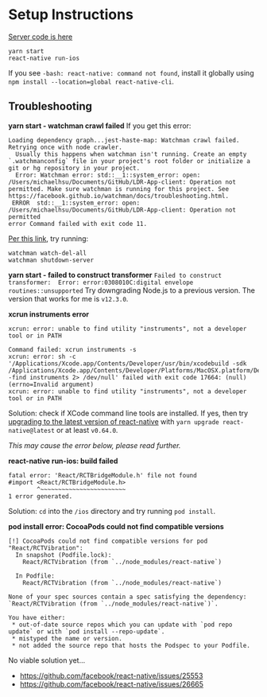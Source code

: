 # Setup Instructions
[Server code is here](https://github.com/hsunami10/LDR-App-server)

```shell
yarn start
react-native run-ios
```
If you see `-bash: react-native: command not found`, install it globally using `npm install --location=global react-native-cli`.

## Troubleshooting
**yarn start - watchman crawl failed**
If you get this error:
```shell
Loading dependency graph...jest-haste-map: Watchman crawl failed. Retrying once with node crawler.
  Usually this happens when watchman isn't running. Create an empty `.watchmanconfig` file in your project's root folder or initialize a git or hg repository in your project.
  Error: Watchman error: std::__1::system_error: open: /Users/michaelhsu/Documents/GitHub/LDR-App-client: Operation not permitted. Make sure watchman is running for this project. See https://facebook.github.io/watchman/docs/troubleshooting.html.
 ERROR  std::__1::system_error: open: /Users/michaelhsu/Documents/GitHub/LDR-App-client: Operation not permitted
error Command failed with exit code 11.
```
[Per this link](https://github.com/facebook/watchman/issues/977#issuecomment-1189903929), try running:
```shell
watchman watch-del-all
watchman shutdown-server
```

**yarn start - failed to construct transformer**
`Failed to construct transformer:  Error: error:0308010C:digital envelope routines::unsupported`
Try downgrading Node.js to a previous version. The version that works for me is `v12.3.0`.

**xcrun instruments error**
```shell
xcrun: error: unable to find utility "instruments", not a developer tool or in PATH

Command failed: xcrun instruments -s
xcrun: error: sh -c '/Applications/Xcode.app/Contents/Developer/usr/bin/xcodebuild -sdk /Applications/Xcode.app/Contents/Developer/Platforms/MacOSX.platform/Developer/SDKs/MacOSX.sdk -find instruments 2> /dev/null' failed with exit code 17664: (null) (errno=Invalid argument)
xcrun: error: unable to find utility "instruments", not a developer tool or in PATH
```
Solution: check if XCode command line tools are installed. If yes, then try [upgrading to the latest version of react-native](https://stackoverflow.com/a/70249632) with `yarn upgrade react-native@latest` or at least `v0.64.0`.

_This may cause the error below, please read further._

**react-native run-ios: build failed**
```shell
fatal error: 'React/RCTBridgeModule.h' file not found
#import <React/RCTBridgeModule.h>
        ^~~~~~~~~~~~~~~~~~~~~~~~~
1 error generated.
```
Solution: `cd` into the `/ios` directory and try running `pod install`.


**pod install error: CocoaPods could not find compatible versions**
```shell
[!] CocoaPods could not find compatible versions for pod "React/RCTVibration":
  In snapshot (Podfile.lock):
    React/RCTVibration (from `../node_modules/react-native`)

  In Podfile:
    React/RCTVibration (from `../node_modules/react-native`)

None of your spec sources contain a spec satisfying the dependency: `React/RCTVibration (from `../node_modules/react-native`)`.

You have either:
 * out-of-date source repos which you can update with `pod repo update` or with `pod install --repo-update`.
 * mistyped the name or version.
 * not added the source repo that hosts the Podspec to your Podfile.
```
No viable solution yet...
- https://github.com/facebook/react-native/issues/25553
- https://github.com/facebook/react-native/issues/26665
